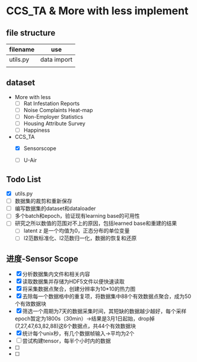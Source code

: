 # CCS_TA & More with less implement

## file structure

| filename | use  |
| -------- | ---- |
| utils.py | data import |
|      |      |


## dataset
- More with less
  -	[ ] Rat Infestation Reports
  -	[ ] Noise Complaints Heat-map
  -	[ ] Non-Employer Statistics
  -	[ ] Housing Attribute Survey
  -	[ ] Happiness
- CCS_TA
  - [x] Sensorscope
  - [ ] U-Air


## Todo List
- [x] utils.py
- [ ] 数据集的裁剪和重新保存
- [ ] 编写数据集的dataset和dataloader
- [ ] 多个batch和epoch，验证现有learning base的可用性
- [ ] 研究之所以数值的范围对不上的原因，包括learned base和重建的结果
  - [ ] latent z 是一个均值为0，正态分布的单位变量
  - [ ] l2范数标准化、l2范数归一化，数据的恢复和还原

## 进度-Sensor Scope

- [x] 分析数据集内文件和相关内容
- [x] 读取数据集并存储为HDF5文件以便快速读取
- [x] 将采集数据点聚合，创建分辨率为10*10的热力图
- [x] 去除每一个数据格中的重复项，将数据集中88个有效数据点聚合，成为50个有效数据块
- [x] 筛选一个周期为7天的数据采集时间，其短缺的数据越少越好，每个采样epoch暂定为1800s（30min）->结果是3月1日起始，drop掉(7,27,47,63,82,88)这6个数据点，共44个有效数据块
- [x] 统计每个unix秒，有几个数据帧输入->平均为2个
- [ ] 尝试构建tensor，每半个小时内的数据
- [ ] 
- [ ] 